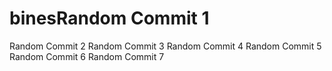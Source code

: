 # binesRandom Commit 1
Random Commit 2
Random Commit 3
Random Commit 4
Random Commit 5
Random Commit 6
Random Commit 7
